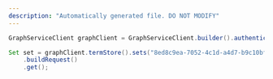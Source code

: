 ```yaml
---
description: "Automatically generated file. DO NOT MODIFY"
---
```

<!-- markdownlint-disable MD041 -->

```java
GraphServiceClient graphClient = GraphServiceClient.builder().authenticationProvider( authProvider ).buildClient();

Set set = graphClient.termStore().sets("8ed8c9ea-7052-4c1d-a4d7-b9c10bffea6f")
    .buildRequest()
    .get();
```
